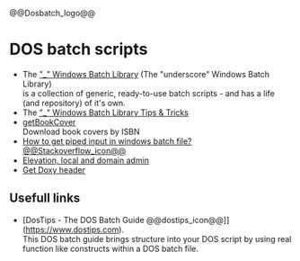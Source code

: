 <!--
![dos_batch_scripts](https://user-images.githubusercontent.com/15011459/209822156-0371b1a4-ee1f-43ef-a11d-97cdcc4742dd.jpg)
<<img align="right" width="100" height=auto src="dos_batch_scripts.jpg">
-->
@@Dosbatch_logo@@
# DOS batch scripts

- The ["_" Windows Batch Library](https://github.com/ClicketyClickDK/Underscore) (The "underscore" Windows Batch Library)  
is a collection of generic, ready-to-use batch scripts - and has a life (and repository) of it's own.
- The ["_" Windows Batch Library Tips &amp; Tricks](https://github.com/ClicketyClickDK/Underscore/blob/master/Tips2tricks.md)
- [getBookCover](getBookCover/)  
Download book covers by ISBN
- [How to get piped input in windows batch file? @@Stackoverflow_icon@@](https://stackoverflow.com/a/52583931/7485823)
- [Elevation, local and domain admin](Elevator/)
- [Get Doxy header](get_doxy_header/)

## Usefull links

- [DosTips - The DOS Batch Guide @@dostips_icon@@]](https://www.dostips.com).  
This DOS batch guide brings structure into your DOS script by using real function like constructs within a DOS batch file.
 
<!--
### Not so usefull links

- [DOS Batch Programming - Eric Phelps](https://www.ericphelps.com/batch/)
    - Common DOS workarounds and methods to accomplish tasks not covered in the Win9x manual. Particular emphasis on processing lists and lines of data.
- [Converting DOS Batch Files to Shell Scripts](https://linux.die.net/abs-guide/dosbatch)
    - Even the crippled DOS batch file language allowed writing some fairly powerful scripts and applications, though they often required extensive kludges and ...
-->
